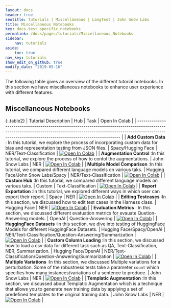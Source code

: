 ```yaml
---
layout: docs
header: true
seotitle: Tutorials | Miscellaneous | LangTest | John Snow Labs
title: Miscellaneous Notebooks
key: docs-test_specific_notebooks
permalink: /docs/pages/tutorials/Miscellaneous_Notebooks
sidebar:
    nav: tutorials
aside:
    toc: true
nav_key: tutorials
show_edit_on_github: true
modify_date: "2019-05-16"
---
```


<div class="main-docs" markdown="1"><div class="h3-box" markdown="1">
The following table gives an overview of the different tutorial notebooks. In this section we have miscellaneous notebooks to enhance user experience with different features.

</div><div class="h3-box" markdown="1">

## Miscellaneous Notebooks

{:.table2}
| Tutorial Description                                                                                                                                                                                                               | Hub                               | Task                                                     | Open In Colab                                                                                                                                                                                                            |
| ---------------------------------------------------------------------------------------------------------------------------------------------------------------------------------------------------------------------------------- |
| **Add Custom Data** : In this tutorial, we explore the process of incorporating custom data for bias and representation testing from JSON files.                                                                                   | Spacy/Hugging Face                | NER/Text-Classification                                  | [![Open In Colab](https://colab.research.google.com/assets/colab-badge.svg)](https://colab.research.google.com/github/JohnSnowLabs/langtest/blob/main/demo/tutorials/test-specific-notebooks/Add_Custom_Data_Demo.ipynb) |
| **Augmentation Control** :In this tutorial, we explore the process of how to contol the augmentations.                                                                                                                             | John Snow Labs                    | NER                                                      | [![Open In Colab](https://colab.research.google.com/assets/colab-badge.svg)](https://colab.research.google.com/github/JohnSnowLabs/langtest/blob/main/demo/tutorials/misc/Augmentation_Control_Notebook.ipynb)           |
| **Multiple Model Comparison** :In this tutorial, we compared different language models on various taks.                                                                                                                            | Hugging Face/John Snow Labs/Spacy | NER/Text-Classification                                  | [![Open In Colab](https://colab.research.google.com/assets/colab-badge.svg)](https://colab.research.google.com/github/JohnSnowLabs/langtest/blob/main/demo/tutorials/misc/Comparing_Models_Notebook.ipynb)               |
| **Custom Hub** :In this tutorial, we compared different language models on various taks.                                                                                                                                           | Custom                            | Text-Classification                                      | [![Open In Colab](https://colab.research.google.com/assets/colab-badge.svg)](https://colab.research.google.com/github/JohnSnowLabs/langtest/blob/main/demo/tutorials/misc/Custom_Hub_Notebook.ipynb)                     |
| **Report Exportation** :In this tutorial, we explored different ways in which user can export their report.                                                                                                                        | Spacy                             | NER                                                      | [![Open In Colab](https://colab.research.google.com/assets/colab-badge.svg)](https://colab.research.google.com/github/JohnSnowLabs/langtest/blob/main/demo/tutorials/misc/Different_Report_formats.ipynb)                |
| **Editing Testcases** :In this section, we discussed how to edit test cases in the Harness class.                                                                                                                                  | Hugging Face                      | NER                                                      | [![Open In Colab](https://colab.research.google.com/assets/colab-badge.svg)](https://colab.research.google.com/github/JohnSnowLabs/langtest/blob/main/demo/tutorials/misc/Editing_TestCases_Notebook.ipynb)              |
| **Evaluation Metrics** : In this section, we discussed different evatuation metrics for evauate Quetion-Answering models.                                                                                                          | OpenAI                            | Question-Answering                                       | [![Open In Colab](https://colab.research.google.com/assets/colab-badge.svg)](https://colab.research.google.com/github/JohnSnowLabs/langtest/blob/main/demo/tutorials/misc/Evaluation_Metrics.ipynb)                      |
| **HuggingFace Datasets** :In this section, we dive into testing of HuggingFace Models for different HuggingFace Datasets.                                                                                                          | Hugging Face/Spacy/OpenAI         | NER/Text-Classification/Question-Answering/Summarization | [![Open In Colab](https://colab.research.google.com/assets/colab-badge.svg)](https://colab.research.google.com/github/JohnSnowLabs/langtest/blob/main/demo/tutorials/misc/HuggingFace_Dataset_Notebook.ipynb)            |
| **Custom Column Loading** :In this section, we discussed how to load a csv data for different task such as QA, Text-Classification, NER, Summarization.                                                                            | Hugging Face/OpenAI               | NER/Text-Classification/Question-Answering/Summarization | [![Open In Colab](https://colab.research.google.com/assets/colab-badge.svg)](https://colab.research.google.com/github/JohnSnowLabs/langtest/blob/main/demo/tutorials/misc/Loading_Data_with_Custom_Columns.ipynb)        |
| **Multiple Variations** :In this section, we discussed Multiple variations for a perturbation. Some of the robustness tests take a parameter `count` which specifies how many instances/variations of a sentence to produce.       | John Snow Labs                    | NER                                                      | [![Open In Colab](https://colab.research.google.com/assets/colab-badge.svg)](https://colab.research.google.com/github/JohnSnowLabs/langtest/blob/main/demo/tutorials/misc/Multiple_Variations_Notebook.ipynb)            |
| **Templatic Augmentation** :In this section, we discussed about Templatic Augmentation which is a technique that allows you to generate new training data by applying a set of predefined templates to the original training data. | John Snow Labs                    | NER                                                      | [![Open In Colab](https://colab.research.google.com/assets/colab-badge.svg)](https://colab.research.google.com/github/JohnSnowLabs/langtest/blob/main/demo/tutorials/misc/Templatic_Augmentation_Notebook.ipynb)         |
